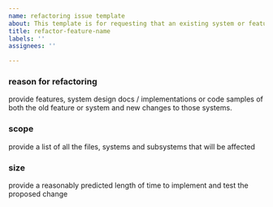```yaml
---
name: refactoring issue template
about: This template is for requesting that an existing system or feature be reworked
title: refactor-feature-name
labels: ''
assignees: ''

---
```


### reason for refactoring
provide features, system design docs / implementations or code samples of both the old feature or system and new changes to those systems.  

### scope
provide a list of all the files, systems and subsystems that will be affected

### size
provide a reasonably predicted length of time to implement and test the proposed change
